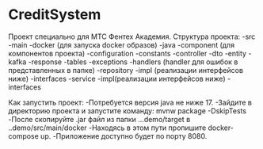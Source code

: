 # CreditSystem
Проект специально для МТС Фентех Академия.
Структура проекта:
-src
 -main
  -docker (для запуска docker образов)
  -java
   -component (для компонентов проекта)
   -configuration
   -constants
   -controller
   -dto
   -entity
    -kafka
    -response
    -tables
   -exceptions
    -handlers (handler для ошибок в представленных в папке)
   -repository
    -impl (реализации интерфейсов ниже)
    -interfaces
   -service
    -impl(реализации интерфейсов ниже)
    -interfaces
     

Как запустить проект:
-Потребуется версия java не ниже 17.
-Зайдите в директорию проекта и запустите команду: mvnw package -DskipTests
-После скопируйте .jar файл из папки ...demo/target в ..demo/src/main/docker
-Находясь в этом пути пропишите docker-compose up.
-Приложение доступно будет по порту 8080.
